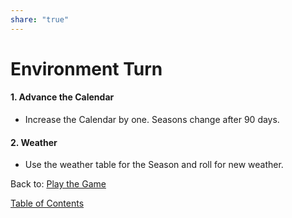 ```yaml
---
share: "true"
---
```


# Environment Turn    
    
#### 1. Advance the Calendar    
- Increase the Calendar by one. Seasons change after 90 days.    
    
#### 2. Weather    
- Use the weather table for the Season and roll for new weather.    
    
Back to: [Play the Game](./Play-the-Game.html)    
    
[Table of Contents](./Table-of-Contents.html)